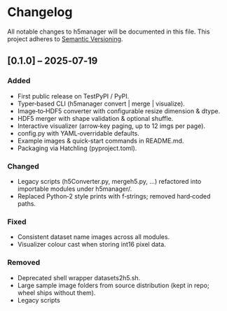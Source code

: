 # Changelog

All notable changes to h5manager will be documented in this file.
This project adheres to [Semantic Versioning](https://semver.org/).

## [0.1.0] – 2025‑07‑19

### Added

* First public release on TestPyPI / PyPI.
* Typer‑based CLI (h5manager convert | merge | visualize).
* Image‑to‑HDF5 converter with configurable resize dimension & dtype.
* HDF5 merger with shape validation & optional shuffle.
* Interactive visualizer (arrow‑key paging, up to 12 imgs per page).
* config.py with YAML‑overridable defaults.
* Example images & quick‑start commands in README.md.
* Packaging via Hatchling (pyproject.toml).

### Changed

* Legacy scripts (h5Converter.py, mergeh5.py, …) refactored into importable modules under h5manager/.
* Replaced Python‑2 style prints with f‑strings; removed hard‑coded paths.

### Fixed
* Consistent dataset name images across all modules.
* Visualizer colour cast when storing int16 pixel data.

### Removed
* Deprecated shell wrapper datasets2h5.sh.
* Large sample image folders from source distribution (kept in repo; wheel ships without them).
* Legacy scripts